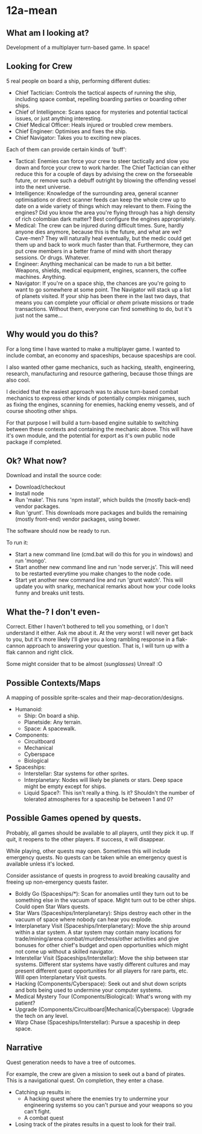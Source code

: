 # 12a-mean

## What am I looking at?

Development of a multiplayer turn-based game. In space!

## Looking for Crew ##
5 real people on board a ship, performing different duties:
- Chief Tactician: Controls the tactical aspects of running the ship, including space combat, repelling boarding parties or boarding other ships.
- Chief of Intelligence: Scans space for mysteries and potential tactical issues, or just anything interesting.
- Chief Medical Officer: Heals injured or troubled crew members.
- Chief Engineer: Optimises and fixes the ship.
- Chief Navigator: Takes you to exciting new places.

Each of them can provide certain kinds of 'buff':
- Tactical: Enemies can force your crew to steer tactically and slow you down and force your crew to work harder. The Chief Tactician can either reduce this for a couple of days by advising the crew on the forseeable future, or remove such a debuff outright by blowing the offending vessel into the next universe.
- Intelligence: Knowledge of the surrounding area, general scanner optimisations or direct scanner feeds can keep the whole crew up to date on a wide variety of things which may relevant to them. Fixing the engines? Did you know the area you're flying through has a high density of rich colombian dark matter? Best configure the engines appropriately.
- Medical: The crew can be injured during difficult times. Sure, hardly anyone dies anymore, because this is the future, and what are we? Cave-men? They will naturally heal eventually, but the medic could get them up and back to work much faster than that. Furthermore, they can put crew members in a better frame of mind with short therapy sessions. Or drugs. Whatever.
- Engineer: Anything mechanical can be made to run a bit better. Weapons, shields, medical equipment, engines, scanners, the coffee machines. Anything.
- Navigator: If you're on a space ship, the chances are you're going to want to go somewhere at some point. The Navigator will stack up a list of planets visited. If your ship has been there in the last two days, that means you can complete your official or *ahem* private missions or trade transactions. Without them, everyone can find something to do, but it's just not the same...

## Why would you do this?

For a long time I have wanted to make a multiplayer game. I wanted to include combat, an economy and spaceships, because spaceships are cool.

I also wanted other game mechanics, such as hacking, stealth, engineering, research, manufacturing and resource gathering, because those things are also cool.

I decided that the easiest approach was to abuse turn-based combat mechanics to express other kinds of potentially complex minigames, such as fixing the engines, scanning for enemies, hacking enemy vessels, and of course shooting other ships.

For that purpose I will build a turn-based engine suitable to switching between these contexts and containing the mechanic above. This will have it's own module, and the potential for export as it's own public node package if completed.

## Ok? What now?

Download and install the source code:

- Download/checkout
- Install node
- Run 'make'. This runs 'npm install', which builds the (mostly back-end) vendor packages.
- Run 'grunt'. This downloads more packages and builds the remaining (mostly front-end) vendor packages, using bower.

The software should now be ready to run.

To run it:

- Start a new command line (cmd.bat will do this for you in windows) and run 'mongo'.
- Start another new command line and run 'node server.js'. This will need to be restarted everytime you make changes to the node code.
- Start yet another new command line and run 'grunt watch'. This will update you with snarky, mechanical remarks about how your code looks funny and breaks unit tests.

## What the-? I don't even-

Correct. Either I haven't bothered to tell you something, or I don't understand it either. Ask me about it. At the very worst I will never get back to you, but it's more likely I'll give you a long rambling response in a flak-cannon approach to answering your question. That is, I will turn up with a flak cannon and right click.

Some might consider that to be almost (*sunglasses*) Unreal! :O

## Possible Contexts/Maps

A mapping of possible sprite-scales and their map-decoration/designs.

- Humanoid:
  - Ship: On board a ship.
  - Planetside: Any terrain.
  - Space: A spacewalk.
- Components:
  - Circuitboard
  - Mechanical
  - Cyberspace
  - Biological
- Spaceships: 
  - Interstellar: Star systems for other sprites.
  - Interplanetary: Nodes will likely be planets or stars. Deep space might be empty except for ships.
  - Liquid Space?: This isn't really a thing. Is it? Shouldn't the number of tolerated atmospheres for a spaceship be between 1 and 0?

## Possible Games opened by quests.

Probably, all games should be available to all players, until they pick it up. If quit, it reopens to the other players. If success, it will disappear.

While playing, other quests may open. Sometimes this will include emergency quests. No quests can be taken while an emergency quest is available unless it's locked.

Consider assistance of quests in progress to avoid breaking causality and freeing up non-emergency quests faster.

- Boldly Go (Spaceships/*): Scan for anomalies until they turn out to be something else in the vacuum of space. Might turn out to be other ships. Could open Star Wars quests.
- Star Wars (Spaceships/Interplanetary): Ships destroy each other in the vacuum of space where nobody can hear you explode.
- Interplanetary Visit (Spaceships/Interplanetary): Move the ship around within a star system. A star system may contain many locations for trade/mining/arena combat/murderchess/other activities and give bonuses for other chief's budget and open opportunities which might not come up without a skilled navigator.
- Interstellar Visit (Spaceships/Interstellar): Move the ship between star systems. Different star systems have vastly different cultures and may present different quest opportunities for all players for rare parts, etc. Will open Interplanetary Visit quests.
- Hacking (Components/Cyberspace): Seek out and shut down scripts and bots being used to undermine your computer systems.
- Medical Mystery Tour (Components/Biological): What's wrong with my patient?
- Upgrade (Components/Circuitboard|Mechanical|Cyberspace): Upgrade the tech on any level.
- Warp Chase (Spaceships/Interstellar): Pursue a spaceship in deep space.

## Narrative

Quest generation needs to have a tree of outcomes.

For example, the crew are given a mission to seek out a band of pirates. This is a navigational quest. On completion, they enter a chase.
- Catching up results in:
  - A hacking quest where the enemies try to undermine your engineering systems so you can't pursue and your weapons so you can't fight.
  - A combat quest
- Losing track of the pirates results in a quest to look for their trail.
